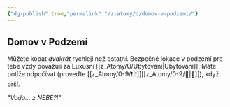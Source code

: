 ```yaml
---
{"dg-publish":true,"permalink":"/z-atomy/d/domov-v-podzemi/"}
---
```


## Domov v Podzemí
Můžete kopat *dvakrát* rychleji než ostatní. 
Bezpečné lokace v podzemí pro tebe vždy považují za Luxusní [[z_Atomy/U/Ubytování\|Ubytování]]. 
Máte potíže odpočívat (proveďte [[z_Atomy/0-9/❗\|❗]][[z_Atomy/0-9/📖\|📖]]), když prší. 

*"Voda... z NEBE?!"*